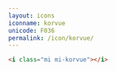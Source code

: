 ```yaml
---
layout: icons
iconname: korvue
unicode: F036
permalink: /icon/korvue/
---
```


``` html
<i class="mi mi-korvue"></i>
```
